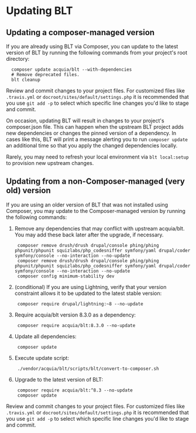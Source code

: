 # Updating BLT

## Updating a composer-managed version

If you are already using BLT via Composer, you can update to the latest version of BLT by running the following commands from your project's root directory:

      composer update acquia/blt --with-dependencies
      # Remove deprecated files.
      blt cleanup

Review and commit changes to your project files. For customized files like `.travis.yml` or `docroot/sites/default/settings.php` it is recommended that you use `git add -p` to select which specific line changes you'd like to stage and commit.

On occasion, updating BLT will result in changes to your project's composer.json file. This can happen when the upstream BLT project adds new dependencies or changes the pinned version of a dependency. In cases like this, BLT will print a message alerting you to run `composer update` an additional time so that you apply the changed dependencies locally.

Rarely, you may need to refresh your local environment via `blt local:setup` to provision new upstream changes.

## Updating from a non-Composer-managed (very old) version

If you are using an older version of BLT that was not installed using Composer, you may update to the Composer-managed version by running the following commands:

1. Remove any dependencies that may conflict with upstream acquia/blt. You may add these back later after the upgrade, if necessary.

        composer remove drush/drush drupal/console phing/phing phpunit/phpunit squizlabs/php_codesniffer symfony/yaml drupal/coder symfony/console --no-interaction --no-update
        composer remove drush/drush drupal/console phing/phing phpunit/phpunit squizlabs/php_codesniffer symfony/yaml drupal/coder symfony/console --no-interaction --no-update
        composer config minimum-stability dev

1. (conditional) If you are using Lightning, verify that your version constraint allows it to be updated to the latest stable version:

        composer require drupal/lightning:~8 --no-update

1. Require acquia/blt version 8.3.0 as a dependency:

        composer require acquia/blt:8.3.0 --no-update

1. Update all dependencies:

        composer update

1. Execute update script:

        ./vendor/acquia/blt/scripts/blt/convert-to-composer.sh

1. Upgrade to the latest version of BLT:

        composer require acquia/blt:^8.3 --no-update
        composer update

Review and commit changes to your project files. For customized files like `.travis.yml` or `docroot/sites/default/settings.php` it is recommended that you use `git add -p` to select which specific line changes you'd like to stage and commit.
